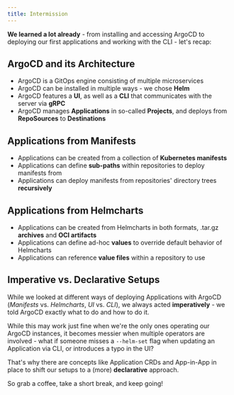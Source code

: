 ```yaml
---
title: Intermission
---
```


**We learned a lot already** - from installing and accessing ArgoCD to deploying our first applications and working with the CLI - let's recap:

## ArgoCD and its Architecture

- ArgoCD is a GitOps engine consisting of multiple microservices
- ArgoCD can be installed in multiple ways - we chose **Helm**
- ArgoCD features a **UI**, as well as a **CLI** that communicates with the server via **gRPC**
- ArgoCD manages **Applications** in so-called **Projects**, and deploys from **RepoSources** to **Destinations**

## Applications from Manifests

- Applications can be created from a collection of **Kubernetes manifests**
- Applications can define **sub-paths** within repositories to deploy manifests from
- Applications can deploy manifests from repositories' directory trees **recursively**

## Applications from Helmcharts

- Applications can be created from Helmcharts in both formats, .tar.gz **archives** and **OCI artifacts**
- Applications can define ad-hoc **values** to override default behavior of Helmcharts
- Applications can reference **value files** within a repository to use

## Imperative vs. Declarative Setups

While we looked at different ways of deploying Applications with ArgoCD (*Manifests* vs. *Helmcharts*, *UI* vs. *CLI*), we always acted **imperatively** - we told ArgoCD exactly what to do and how to do it.

While this may work just fine when we're the only ones operating our ArgoCD instances, it becomes messier when multiple operators are involved - what if someone misses a `--helm-set` flag when updating an Application via CLI, or introduces a typo in the UI?

That's why there are concepts like Application CRDs and App-in-App in place to shift our setups to a (more) **declarative** approach.

So grab a coffee, take a short break, and keep going!
